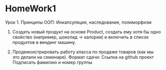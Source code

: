 # HomeWork1
Урок 1. Принципы ООП: Инкапсуляция, наследование, полиморфизм


1. Создать новый продукт на основе Product, создать ему хотя бы одно свойство (например, шоколад -> калории) и включить в список продуктов в вендинг машину.
   
2. Продемонстрировать работу класса по продаже товаров (как мы это делали на семинаре).
Формат сдачи:
Ссылка на github проект
Подписать фамилию и номер группы
